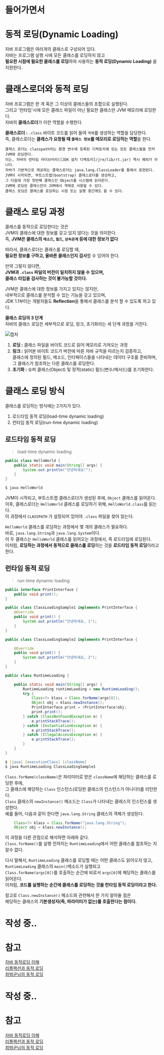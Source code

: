 # 들어가면서 

[]()
[]()
[]()
[]()
[]()

 
# 동적 로딩(Dynamic Loading)      
자바 프로그램은 여러개의 클래스로 구성되어 있다.             
자바는 프로그램 실행 시에 모든 클래스를 로딩하지 않고              
**필요한 시점에 필요한 클래스를 로딩**하여 사용하는 **동적 로딩(Dynamic Loading)** 을 지원한다.        
    
# 클래스로더와 동적 로딩             
자바 프로그램은 한 개 혹은 그 이상의 클래스들의 조합으로 실행된다.                    
그리고 '런타임'시에 모든 클래스 파일이 아닌 필요한 클래스만 JVM 메모리에 로딩한다.                          
자바의 **클래스로더**가 이런 역할을 수행한다.                   
                      
**클래스로더 :** `.class` 바이트 코드를 읽어 들여 `객체`를 생성하는 역할을 담당한다.                     
즉, 클래스로더는 **클래스가 요청될 때 `클래스 정보`를 메모리로 로딩하는 역할**을 한다.                   
 
``` 
클래스 로더는 classpath라는 환경 변수에 등록된 디렉토리에 있는 모든 클래스들을 먼저 JVM에 로딩한다. 
이는, 자바의 런타임 라이브러리([JDK 설치 디렉토리]/jre/lib/rt.jar) 역시 예외가 아니다.     
자바가 기본적으로 제공하는 클래스로더는 java.lang.ClassLoader를 통해서 표현된다. 
JVM이 시작되면, 부트스트랩(bootstrap) 클래스로더를 생성하고, 
그 다음에 가장 첫번째 클래스인 Object를 시스템에 읽어온다.
JVM에 로딩된 클래스만이 JVM에서 객체로 사용할 수 있다.     
클래스 로딩은 클래스를 로딩하는 시점 또는 실행 중간에도 할 수 있다.   
```

# 클래스 로딩 과정         
클래스를 동적으로 로딩한다는 것은              
JVM이 클래스에 대한 정보를 갖고 있지 않다는 것을 의미한다.                 
즉, **JVM은 클래스의 `메소드`, `필드`, `상속관계` 등에 대한 정보가 없다**                  
                               
따라서, 클래스로더는 클래스를 로딩할 때,                 
**필요한 정보를 구하고, 올바른 클래스인지 검사**할 수 있어야 한다.                         
           
만약 그렇지 않다면,      
**JVM과 `.class` 파일의 버전이 일치하지 않을 수 있으며,**        
**클래스 타입을 검사하는 것이 불가능할 것이다.**                       
                       
JVM은 클래스에 대한 정보를 가지고 있지는 않지만,          
내부적으로 클래스를 분석할 수 있는 기능을 갖고 있으며,                    
JDK 1.1부터는 개발자들도 **Reflection**을 통해서 클래스를 분석 할 수 있도록 하고 있다.              
       
**클래스 로딩의 3 단계**       
자바의 클래스 로딩은 세부적으로 로딩, 링크, 초기화라는 세 단계 과정을 거친다.       
  
![캡처](https://user-images.githubusercontent.com/50267433/104977097-13b67c80-5a42-11eb-8fe6-769e76dd8e62.PNG)   

    
1. **로딩 :** 클래스 파일을 바이트 코드로 읽어 메모리로 가져오는 과정      
2. **링크 :** 읽어본 바이트 코드가 버전에 따른 자바 규칙을 따르는지 검증하고,        
클래스에 정의된 필드, 메소드, 인터페이스들을 나타내는 데이터 구조를 준비하며,        
그 클래스가 참조하는 다른 클래스를 로딩한다.             
3. **초기화 :** 슈퍼 클래스(Object) 및 정적(static) 필드(변수/메서드)를 초기화한다.         
   
# 클래스 로딩 방식   
     
클래스를 로딩하는 방식에는 2가지가 있다.   
1. 로드타임 동적 로딩(load-time dynamic loading) 
2. 런타임 동적 로딩(run-time dynamic loading)

## 로드타임 동적 로딩
> load-time dynamic loading   
  

```java
public class HelloWorld {
    public static void main(String[] args) {
        System.out.println("안녕하세요!");
    }
}
```
```zsh
$ java HelloWorld
```

JVM이 시작되고, 부트스트랩 클래스로더가 생성된 후에, `Object` 클래스를 읽어온다.                  
이후, 클래스로더는 `HelloWorld` 클래스를 로딩하기 위해, `HelloWorld.class`를 읽는다.         
이 과정에서 `CLASSPATH` 가 설정되어 있어야 `.class` 파일을 찾아 읽는다.            
        
`HelloWorld` 클래스를 로딩하는 과정에서 몇 개의 클래스가 필요하다.      
바로, `java.lang.String`과 `java.lang.System`이다.       
이 두 클래스는 `HelloWorld` 클래스를 읽어오는 과정에서, 즉 로드타임에 로딩된다.      
이처럼, **로딩하는 과정에서 동적으로 클래스를 로딩**하는 것을 **로드타임 동적 로딩**이라고 한다.      
       
  
## 런타임 동적 로딩   
> run-time dynamic loading    
   
```java
public interface PrintInterface {
    public void print();
}

public class ClassLoadingSample1 implements PrintInterface {
    @Override
    public void print() {
        System.out.println("안녕하세요, 1");
    }
}

public class ClassLoadingSample2 implements PrintInterface {

    @Override
    public void print() {
        System.out.println("안녕하세요, 2");
    }
}

public class RuntimeLoading {

    public static void main(String[] args) {
        RuntimeLoading runtimeLoading = new RuntimeLoading();
        try {
            Class<?> klass = Class.forName(args[0]);
            Object obj = klass.newInstance();
            PrintInterface print = (PrintInterface)obj;
            print.print();
        } catch (ClassNotFoundException e) {
            e.printStackTrace();
        } catch (InstantiationException e) {
            e.printStackTrace();
        } catch (IllegalAccessException e) {
            e.printStackTrace();
        }
    }
}
```
```zsh    
$ [java] [executionClass] [className]         
$ java RuntimeLoading ClassLoadingSample1      
```   
`Class.forName(className)`은 파리미터로 받은 `className`에 해당하는 클래스를 로딩한 후에,         
그 클래스에 해당하는 `Class` 인스턴스(로딩한 클래스의 인스턴스가 아니다!)를 리턴한다.          
`Class` 클래스의 `newInstance()` 메소드는 `Class`가 나타내는 클래스의 인스턴스를 생성한다.         
예를 들어, 다음과 같이 한다면 `java.lang.String` 클래스의 객체가 생성된다.      

```java
    Class<?> klass = Class.forName("java.lang.String");
    Object obj = klass.newInstance();
```
    
이 과정을 다른 관점으로 해석하면 아래와 같다.                  
`Class.forName()`를 실행 전까지는 `RuntimeLoading`에서 어떤 클래스를 참조하는 지 알수 없다.             
            
다시 말해서, `RuntimeLoading` 클래스를 로딩할 때는 어떤 클래스도 읽어오지 않고,         
`RuntimeLoading` 클래스의 `main()`메소드가 실행되고                
`Class.forName(args[0])`를 호출하는 순간에 비로서 `args[0]`에 해당하는 클래스를 읽어온다.             
이처럼, **코드를 실행하는 순간에 클래스를 로딩하는 것을 런타임 동적 로딩이라고 한다.**             
        
참고로 `Class.newInstance()` 메소드와 관련해서 한 가지 알아둘 점은          
해당하는 클래스의 **기본생성자(즉, 파라미터가 없는)를 호출한다는 점이다.**        
   
   
# 작성 중..  
# 참고    
[자바 동적로딩 이해](https://futurists.tistory.com/43)          
[리플랙션과 동적 로딩](https://madplay.github.io/post/java-reflection)           
[최범균님의 동적 로딩](https://javacan.tistory.com/entry/1)      

# 작성 중..  
# 참고    
[자바 동적로딩 이해](https://futurists.tistory.com/43)          
[리플랙션과 동적 로딩](https://madplay.github.io/post/java-reflection)           
[최범균님의 동적 로딩](https://javacan.tistory.com/entry/1)      

